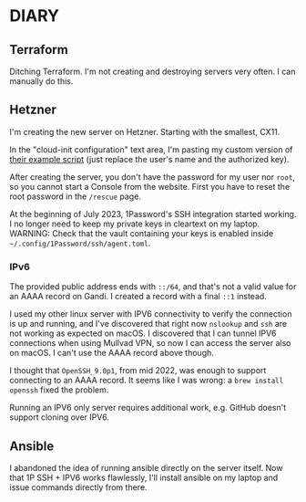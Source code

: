 # DIARY

## Terraform

Ditching Terraform. I'm not creating and destroying servers very often. I can manually do this.

## Hetzner

I'm creating the new server on Hetzner. Starting with the smallest, CX11.

In the "cloud-init configuration" text area, I'm pasting my custom version of [their example script][cloud-init] (just replace the user's name and the authorized key).

After creating the server, you don't have the password for my user nor `root`, so you cannot start a Console from the website.
First you have to reset the root password in the `/rescue` page.

At the beginning of July 2023, 1Password's SSH integration started working. 
I no longer need to keep my private keys in cleartext on my laptop.
WARNING: Check that the vault containing your keys is enabled inside `~/.config/1Password/ssh/agent.toml`.

### IPv6

The provided public address ends with `::/64`, and that's not a valid value for an AAAA record on Gandi.
I created a record with a final `::1` instead.

I used my other linux server with IPV6 connectivity to verify the connection is up and running, and I've discovered that right now `nslookup` and `ssh` are not working as expected on macOS.
I discovered that I can tunnel IPV6 connections when using Mullvad VPN, so now I can access the server also on macOS. I can't use the AAAA record above though.

I thought that `OpenSSH_9.0p1`, from mid 2022, was enough to support connecting to an AAAA record. It seems like I was wrong: a `brew install openssh` fixed the problem.

Running an IPV6 only server requires additional work, e.g. GitHub doesn't support cloning over IPV6.

## Ansible

I abandoned the idea of running ansible directly on the server itself.
Now that 1P SSH + IPV6 works flawlessly, I'll install ansible on my laptop and issue commands directly from there.

[cloud-init]: https://community.hetzner.com/tutorials/basic-cloud-config
